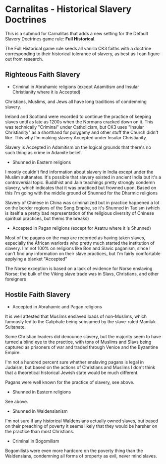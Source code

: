 # Carnalitas - Historical Slavery Doctrines

This is a submod for Carnalitas that adds a new setting for the Default Slavery Doctrines game rule: **Full Historical**.

The Full Historical game rule seeds all vanilla CK3 faiths with a doctrine corresponding to their historical tolerance of slavery, as best as I can figure out from research.

## Righteous Faith Slavery

* Criminal in Abrahamic religions (except Adamitism and Insular Christianity where it is Accepted)

Christians, Muslims, and Jews all have long traditions of condemning slavery.

Ireland and Scotland were recorded to continue the practice of keeping slaves until as late as 1200s when the Normans cracked down on it. This was technically "Criminal" under Catholicism, but CK3 uses "Insular Christianity" as a shorthand for polygamy and other stuff the Church didn't like. This why I'm making slavery Accepted under Insular Christianity.

Slavery is Accepted in Adamitism on the logical grounds that there's no such thing as crime in Adamite belief.

* Shunned in Eastern religions

I mostly couldn't find information about slavery in India except under the Muslim sultanates. It's possible that slavery existed in ancient India but it's a controversial topic. Buddhist and Jain teachings pretty strongly condemn slavery, which indicates that it was practiced but frowned upon. Based on this I'm going with the middle ground of Shunned for the Dharmic religions

Slavery of Chinese in China was criminalized but in practice happened a lot on the border regions of the Song Empire, so it's Shunned in Taoism (which is itself a a pretty bad representation of the religious diversity of Chinese spiritual practices, but thems the breaks)

* Accepted in Pagan religions (except for Asatru where it is Shunned)

Most of the pagans on the map are recorded as having taken slaves, especially the African warlords who pretty much started the institution of slavery. I'm not 100% on religions like Bon and Slavic paganism, since I can't find any information on their slave practices, but I'm fairly comfortable applying a blanket "Accepted"

The Norse exception is based on a lack of evidence for Norse enslaving Norse; the bulk of the Viking slave trade was in Slavs, Christians, and other foreigners

## Hostile Faith Slavery

* Accepted in Abrahamic and Pagan religions

It is well attested that Muslims enslaved loads of non-Muslims, which famously led to the Caliphate being subsumed by the slave-ruled Mamluk Sultanate.

Some Christian leaders did denounce slavery, but the majority seem to have turned a blind eye to the practice, with tons of Muslims and Slavs being captured as prisoners of war and traded through Venice and the Byzantine Empire.

I'm not a hundred percent sure whether enslaving pagans is legal in Judaism, but based on the actions of Christians and Muslims I don't think that a theoretical historical Jewish state would be much different.

Pagans were well known for the practice of slavery, see above.

* Shunned in Eastern religions

See above.

* Shunned in Waldensianism

I'm not sure if any historical Waldensians actually owned slaves, but based on their preaching of poverty it seems likely that they would be harsher on the practice than most Christians.

* Criminal in Bogomilism

Bogomilists were even more hardcore on the poverty thing than the Waldensians, condemning all forms of property as evil, never mind slaves.
